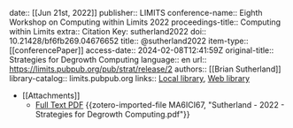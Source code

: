 date:: [[Jun 21st, 2022]]
publisher:: LIMITS
conference-name:: Eighth Workshop on Computing within Limits 2022
proceedings-title:: Computing within Limits
extra:: Citation Key: sutherland2022
doi:: 10.21428/bf6fb269.04676652
title:: @sutherland2022
item-type:: [[conferencePaper]]
access-date:: 2024-02-08T12:41:59Z
original-title:: Strategies for Degrowth Computing
language:: en
url:: https://limits.pubpub.org/pub/strat/release/2
authors:: [[Brian Sutherland]]
library-catalog:: limits.pubpub.org
links:: [Local library](zotero://select/groups/2386895/items/2XB99FL7), [Web library](https://www.zotero.org/groups/2386895/items/2XB99FL7)

- [[Attachments]]
	- [Full Text PDF](https://limits.pubpub.org/pub/strat/download/pdf) {{zotero-imported-file MA6ICI67, "Sutherland - 2022 - Strategies for Degrowth Computing.pdf"}}